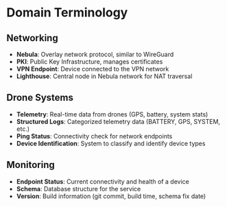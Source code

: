 # Domain Terminology

## Networking

- **Nebula**: Overlay network protocol, similar to WireGuard
- **PKI**: Public Key Infrastructure, manages certificates
- **VPN Endpoint**: Device connected to the VPN network
- **Lighthouse**: Central node in Nebula network for NAT traversal

## Drone Systems

- **Telemetry**: Real-time data from drones (GPS, battery, system stats)
- **Structured Logs**: Categorized telemetry data (BATTERY, GPS, SYSTEM, etc.)
- **Ping Status**: Connectivity check for network endpoints
- **Device Identification**: System to classify and identify device types

## Monitoring

- **Endpoint Status**: Current connectivity and health of a device
- **Schema**: Database structure for the service
- **Version**: Build information (git commit, build time, schema fix date)
